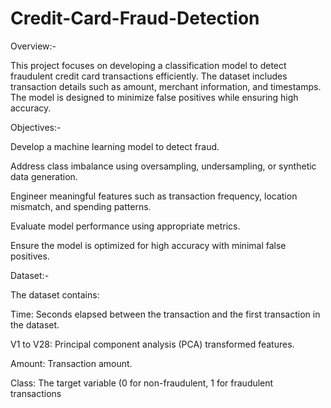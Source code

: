 # Credit-Card-Fraud-Detection
Overview:-

This project focuses on developing a classification model to detect fraudulent credit card transactions efficiently. The dataset includes transaction details such as amount, merchant information, and timestamps. The model is designed to minimize false positives while ensuring high accuracy.

Objectives:-

Develop a machine learning model to detect fraud.

Address class imbalance using oversampling, undersampling, or synthetic data generation.

Engineer meaningful features such as transaction frequency, location mismatch, and spending patterns.

Evaluate model performance using appropriate metrics.

Ensure the model is optimized for high accuracy with minimal false positives.

Dataset:-

The dataset contains:

Time: Seconds elapsed between the transaction and the first transaction in the dataset.

V1 to V28: Principal component analysis (PCA) transformed features.

Amount: Transaction amount.

Class: The target variable (0 for non-fraudulent, 1 for fraudulent transactions

